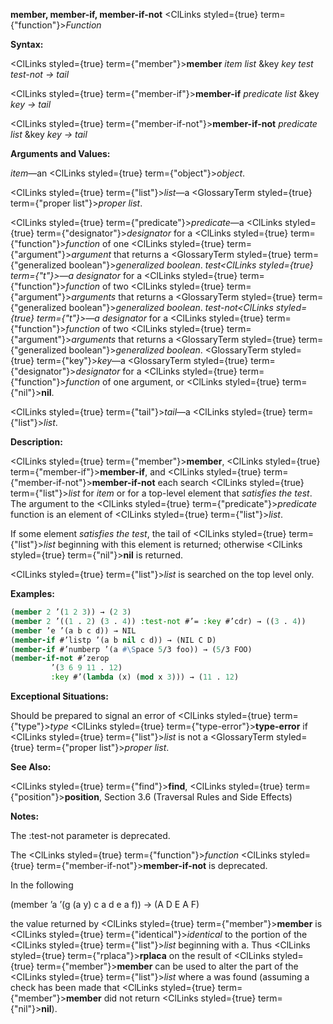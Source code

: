 **member, member-if, member-if-not** <ClLinks styled={true} term={"function"}><i>Function</i></ClLinks> 



**Syntax:** 



<ClLinks styled={true} term={"member"}><b>member</b></ClLinks> *item list* &amp;key *key test test-not → tail* 



<ClLinks styled={true} term={"member-if"}><b>member-if</b></ClLinks> *predicate list* &amp;key *key → tail* 



<ClLinks styled={true} term={"member-if-not"}><b>member-if-not</b></ClLinks> *predicate list* &amp;key *key → tail* 



**Arguments and Values:** 



*item*—an <ClLinks styled={true} term={"object"}><i>object</i></ClLinks>. 



<ClLinks styled={true} term={"list"}><i>list</i></ClLinks>—a <GlossaryTerm styled={true} term={"proper list"}><i>proper list</i></GlossaryTerm>. 



<ClLinks styled={true} term={"predicate"}><i>predicate</i></ClLinks>—a <ClLinks styled={true} term={"designator"}><i>designator</i></ClLinks> for a <ClLinks styled={true} term={"function"}><i>function</i></ClLinks> of one <ClLinks styled={true} term={"argument"}><i>argument</i></ClLinks> that returns a <GlossaryTerm styled={true} term={"generalized boolean"}><i>generalized boolean</i></GlossaryTerm>. *test<ClLinks styled={true} term={"t"}><i>—a </i></ClLinks>designator* for a <ClLinks styled={true} term={"function"}><i>function</i></ClLinks> of two <ClLinks styled={true} term={"argument"}><i>arguments</i></ClLinks> that returns a <GlossaryTerm styled={true} term={"generalized boolean"}><i>generalized boolean</i></GlossaryTerm>. *test-not<ClLinks styled={true} term={"t"}><i>—a </i></ClLinks>designator* for a <ClLinks styled={true} term={"function"}><i>function</i></ClLinks> of two <ClLinks styled={true} term={"argument"}><i>arguments</i></ClLinks> that returns a <GlossaryTerm styled={true} term={"generalized boolean"}><i>generalized boolean</i></GlossaryTerm>. <GlossaryTerm styled={true} term={"key"}><i>key</i></GlossaryTerm>—a <GlossaryTerm styled={true} term={"designator"}><i>designator</i></GlossaryTerm> for a <ClLinks styled={true} term={"function"}><i>function</i></ClLinks> of one argument, or <ClLinks styled={true} term={"nil"}><b>nil</b></ClLinks>. 



<ClLinks styled={true} term={"tail"}><i>tail</i></ClLinks>—a <ClLinks styled={true} term={"list"}><i>list</i></ClLinks>. 



**Description:** 



<ClLinks styled={true} term={"member"}><b>member</b></ClLinks>, <ClLinks styled={true} term={"member-if"}><b>member-if</b></ClLinks>, and <ClLinks styled={true} term={"member-if-not"}><b>member-if-not</b></ClLinks> each search <ClLinks styled={true} term={"list"}><i>list</i></ClLinks> for *item* or for a top-level element that *satisfies the test*. The argument to the <ClLinks styled={true} term={"predicate"}><i>predicate</i></ClLinks> function is an element of <ClLinks styled={true} term={"list"}><i>list</i></ClLinks>. 



If some element *satisfies the test*, the tail of <ClLinks styled={true} term={"list"}><i>list</i></ClLinks> beginning with this element is returned; otherwise <ClLinks styled={true} term={"nil"}><b>nil</b></ClLinks> is returned. 



<ClLinks styled={true} term={"list"}><i>list</i></ClLinks> is searched on the top level only. 







 



 



**Examples:**
```lisp
(member 2 ’(1 2 3)) → (2 3) 
(member 2 ’((1 . 2) (3 . 4)) :test-not #’= :key #’cdr) → ((3 . 4)) 
(member ’e ’(a b c d)) → NIL 
(member-if #’listp ’(a b nil c d)) → (NIL C D) 
(member-if #’numberp ’(a #\Space 5/3 foo)) → (5/3 FOO) 
(member-if-not #’zerop 
		 ’(3 6 9 11 . 12) 
		 :key #’(lambda (x) (mod x 3))) → (11 . 12) 
```
**Exceptional Situations:** 



Should be prepared to signal an error of <ClLinks styled={true} term={"type"}><i>type</i></ClLinks> <ClLinks styled={true} term={"type-error"}><b>type-error</b></ClLinks> if <ClLinks styled={true} term={"list"}><i>list</i></ClLinks> is not a <GlossaryTerm styled={true} term={"proper list"}><i>proper list</i></GlossaryTerm>. 



**See Also:** 



<ClLinks styled={true} term={"find"}><b>find</b></ClLinks>, <ClLinks styled={true} term={"position"}><b>position</b></ClLinks>, Section 3.6 (Traversal Rules and Side Effects) 



**Notes:** 



The :test-not parameter is deprecated. 



The <ClLinks styled={true} term={"function"}><i>function</i></ClLinks> <ClLinks styled={true} term={"member-if-not"}><b>member-if-not</b></ClLinks> is deprecated. 



In the following 



(member ’a ’(g (a y) c a d e a f)) → (A D E A F) 



the value returned by <ClLinks styled={true} term={"member"}><b>member</b></ClLinks> is <ClLinks styled={true} term={"identical"}><i>identical</i></ClLinks> to the portion of the <ClLinks styled={true} term={"list"}><i>list</i></ClLinks> beginning with a. Thus <ClLinks styled={true} term={"rplaca"}><b>rplaca</b></ClLinks> on the result of <ClLinks styled={true} term={"member"}><b>member</b></ClLinks> can be used to alter the part of the <ClLinks styled={true} term={"list"}><i>list</i></ClLinks> where a was found (assuming a check has been made that <ClLinks styled={true} term={"member"}><b>member</b></ClLinks> did not return <ClLinks styled={true} term={"nil"}><b>nil</b></ClLinks>). 



